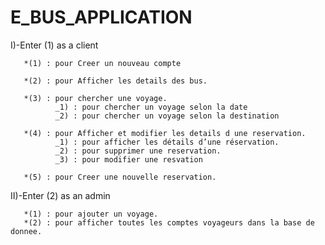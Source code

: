 # E_BUS_APPLICATION
  I)-Enter (1) as a client

       *(1) : pour Creer un nouveau compte  

       *(2) : pour Afficher les details des bus. 

       *(3) : pour chercher une voyage.
              _1) : pour chercher un voyage selon la date 
              _2) : pour chercher un voyage selon la destination 

       *(4) : pour Afficher et modifier les details d une reservation. 
              _1) : pour afficher les détails d’une réservation. 
              _2) : pour supprimer une reservation. 
              _3) : pour modifier une resvation
 
       *(5) : pour Creer une nouvelle reservation. 


       
 II)-Enter (2) as an admin 
     
       *(1) : pour ajouter un voyage. 
       *(2) : pour afficher toutes les comptes voyageurs dans la base de donnee.                                  
       
